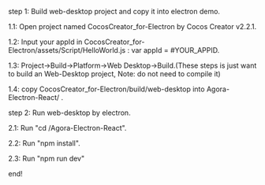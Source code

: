 
step 1: Build web-desktop project and copy it into electron demo.

1.1: Open project named CocosCreator_for-Electron by Cocos Creator v2.2.1.

1.2: Input your appId in CocosCreator_for-Electron/assets/Script/HelloWorld.js : var appId = #YOUR_APPID.

1.3: Project->Build->Platform->Web Desktop->Build.(These steps is just want to build an Web-Desktop project, Note: do not need to compile it)

1.4: copy CocosCreator_for-Electron/build/web-desktop into Agora-Electron-React/ .


step 2: Run web-desktop by electron.

2.1: Run "cd /Agora-Electron-React".

2.2: Run "npm install".

2.3: Run "npm run dev"


end!